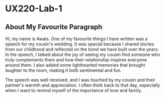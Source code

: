 # UX220-Lab-1
## About My Favourite Paragraph 
Hi, my name is Awais. One of my favourite things I have written was a speech for my cousin's wedding. It was special because I shared stories from our childhood and reflected on the bond we have built over the years. In the speech, I talked about the joy of seeing my cousin find someone who truly complements them and how their relationship inspires everyone around them. I also added some lighthearted memories that brought laughter to the room, making it both sentimental and fun. 

The speech was well received, and I was touched by my cousin and their partner's warmth and appreciation. I often think back to that day, especially when I want to remind myself of the importance of love and family.